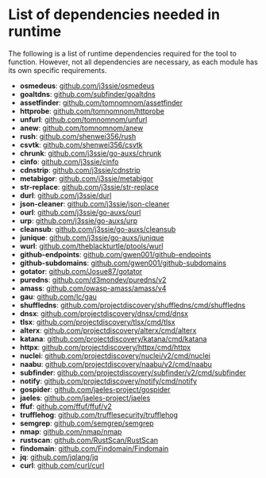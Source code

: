 # List of dependencies needed in runtime

The following is a list of runtime dependencies required for the tool to function. However, not all dependencies are necessary, as each module has its own specific requirements.

- **osmedeus**: [github.com/j3ssie/osmedeus](https://github.com/j3ssie/osmedeus)
- **goaltdns**: [github.com/subfinder/goaltdns](https://github.com/subfinder/goaltdns)
- **assetfinder**: [github.com/tomnomnom/assetfinder](https://github.com/tomnomnom/assetfinder)
- **httprobe**: [github.com/tomnomnom/httprobe](https://github.com/tomnomnom/httprobe)
- **unfurl**: [github.com/tomnomnom/unfurl](https://github.com/tomnomnom/unfurl)
- **anew**: [github.com/tomnomnom/anew](https://github.com/tomnomnom/anew)
- **rush**: [github.com/shenwei356/rush](https://github.com/shenwei356/rush)
- **csvtk**: [github.com/shenwei356/csvtk](https://github.com/shenwei356/csvtk)
- **chrunk**: [github.com/j3ssie/go-auxs/chrunk](https://github.com/j3ssie/go-auxs/chrunk)
- **cinfo**: [github.com/j3ssie/cinfo](https://github.com/j3ssie/cinfo)
- **cdnstrip**: [github.com/j3ssie/cdnstrip](https://github.com/j3ssie/cdnstrip)
- **metabigor**: [github.com/j3ssie/metabigor](https://github.com/j3ssie/metabigor)
- **str-replace**: [github.com/j3ssie/str-replace](https://github.com/j3ssie/str-replace)
- **durl**: [github.com/j3ssie/durl](https://github.com/j3ssie/durl)
- **json-cleaner**: [github.com/j3ssie/json-cleaner](https://github.com/j3ssie/json-cleaner)
- **ourl**: [github.com/j3ssie/go-auxs/ourl](https://github.com/j3ssie/go-auxs/ourl)
- **urp**: [github.com/j3ssie/go-auxs/urp](https://github.com/j3ssie/go-auxs/urp)
- **cleansub**: [github.com/j3ssie/go-auxs/cleansub](https://github.com/j3ssie/go-auxs/cleansub)
- **junique**: [github.com/j3ssie/go-auxs/junique](https://github.com/j3ssie/go-auxs/junique)
- **wurl**: [github.com/theblackturtle/ptools/wurl](https://github.com/theblackturtle/ptools/wurl)
- **github-endpoints**: [github.com/gwen001/github-endpoints](https://github.com/gwen001/github-endpoints)
- **github-subdomains**: [github.com/gwen001/github-subdomains](https://github.com/gwen001/github-subdomains)
- **gotator**: [github.com/Josue87/gotator](https://github.com/Josue87/gotator)
- **puredns**: [github.com/d3mondev/puredns/v2](https://github.com/d3mondev/puredns/v2)
- **amass**: [github.com/owasp-amass/amass/v4](https://github.com/owasp-amass/amass/v4/...)
- **gau**: [github.com/lc/gau](https://github.com/lc/gau)
- **shuffledns**: [github.com/projectdiscovery/shuffledns/cmd/shuffledns](https://github.com/projectdiscovery/shuffledns/cmd/shuffledns)
- **dnsx**: [github.com/projectdiscovery/dnsx/cmd/dnsx](https://github.com/projectdiscovery/dnsx/cmd/dnsx)
- **tlsx**: [github.com/projectdiscovery/tlsx/cmd/tlsx](https://github.com/projectdiscovery/tlsx/cmd/tlsx)
- **alterx**: [github.com/projectdiscovery/alterx/cmd/alterx](https://github.com/projectdiscovery/alterx/cmd/alterx)
- **katana**: [github.com/projectdiscovery/katana/cmd/katana](https://github.com/projectdiscovery/katana/cmd/katana)
- **httpx**: [github.com/projectdiscovery/httpx/cmd/httpx](https://github.com/projectdiscovery/httpx/cmd/httpx)
- **nuclei**: [github.com/projectdiscovery/nuclei/v2/cmd/nuclei](https://github.com/projectdiscovery/nuclei/v2/cmd/nuclei)
- **naabu**: [github.com/projectdiscovery/naabu/v2/cmd/naabu](https://github.com/projectdiscovery/naabu/v2/cmd/naabu)
- **subfinder**: [github.com/projectdiscovery/subfinder/v2/cmd/subfinder](https://github.com/projectdiscovery/subfinder/v2/cmd/subfinder)
- **notify**: [github.com/projectdiscovery/notify/cmd/notify](https://github.com/projectdiscovery/notify/cmd/notify)
- **gospider**: [github.com/jaeles-project/gospider](https://github.com/jaeles-project/gospider)
- **jaeles**: [github.com/jaeles-project/jaeles](https://github.com/jaeles-project/jaeles)
- **ffuf**: [github.com/ffuf/ffuf/v2](https://github.com/ffuf/ffuf/v2)
- **trufflehog**: [github.com/trufflesecurity/trufflehog](https://github.com/trufflesecurity/trufflehog)
- **semgrep**: [github.com/semgrep/semgrep](https://github.com/semgrep/semgrep)
- **nmap**: [github.com/nmap/nmap](https://github.com/nmap/nmap)
- **rustscan**: [github.com/RustScan/RustScan](https://github.com/RustScan/RustScan)
- **findomain**: [github.com/Findomain/Findomain](https://github.com/Findomain/Findomain)
- **jq**: [github.com/jqlang/jq](https://github.com/jqlang/jq)
- **curl**: [github.com/curl/curl](https://github.com/curl/curl)



